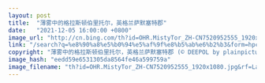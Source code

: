 ```yaml
---
layout: post
title:  "薄雾中的格拉斯顿伯里托尔，英格兰萨默塞特郡"
date:   "2021-12-05 16:00:00 +0800"
image_url: "http://cn.bing.com/th?id=OHR.MistyTor_ZH-CN7520952555_1920x1080.jpg&rf=LaDigue_1920x1080.jpg&pid=hp"
link: "/search?q=%e8%90%a8%e5%b0%94%e5%af%9f%e8%b5%ab%e6%b2%b3&form=hpcapt&mkt=zh-cn"
copyright: "薄雾中的格拉斯顿伯里托尔，英格兰萨默塞特郡 (© DEEPOL by plainpicture/Adam Burton)"
image_hash: "eedd59e6531305da8564fe46a599759a"
image_filename: "th?id=OHR.MistyTor_ZH-CN7520952555_1920x1080.jpg&rf=LaDigue_1920x1080.jpg&pid=hp"
---
```


